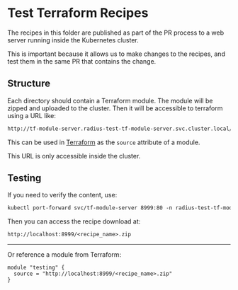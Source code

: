 # Test Terraform Recipes

The recipes in this folder are published as part of the PR process to a web server running inside the Kubernetes cluster.

This is important because it allows us to make changes to the recipes, and test them in the same PR that contains the change.

## Structure

Each directory should contain a Terraform module. The module will be zipped and uploaded to the cluster. Then it will be accessible to terraform using a URL like:

```txt
http://tf-module-server.radius-test-tf-module-server.svc.cluster.local/<recipe_name>.zip
```

This can be used in [Terraform](https://developer.hashicorp.com/terraform/language/modules/sources#fetching-archives-over-http) as the `source` attribute of a module.

This URL is only accessible inside the cluster.

## Testing

If you need to verify the content, use:

```txt
kubectl port-forward svc/tf-module-server 8999:80 -n radius-test-tf-module-server 
```

Then you can access the recipe download at:

```txt
http://localhost:8999/<recipe_name>.zip
```

---- 

Or reference a module from Terraform:

```hcl
module "testing" {
  source = "http://localhost:8999/<recipe_name>.zip"
}
```